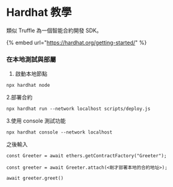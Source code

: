 # Hardhat 教學

類似 Truffle 為一個智能合約開發 SDK。

{% embed url="https://hardhat.org/getting-started/" %}

### 在本地測試與部屬

1. 啟動本地節點

```text
npx hardhat node
```

2.部署合約

```text
npx hardhat run --network localhost scripts/deploy.js
```

3.使用 console 測試功能

```text
npx hardhat console --network localhost
```

之後輸入

```text
const Greeter = await ethers.getContractFactory("Greeter");
```

```text
const greeter = await Greeter.attach(<剛才部署本地的合約地址>);
```

```text
await greeter.greet()
```

